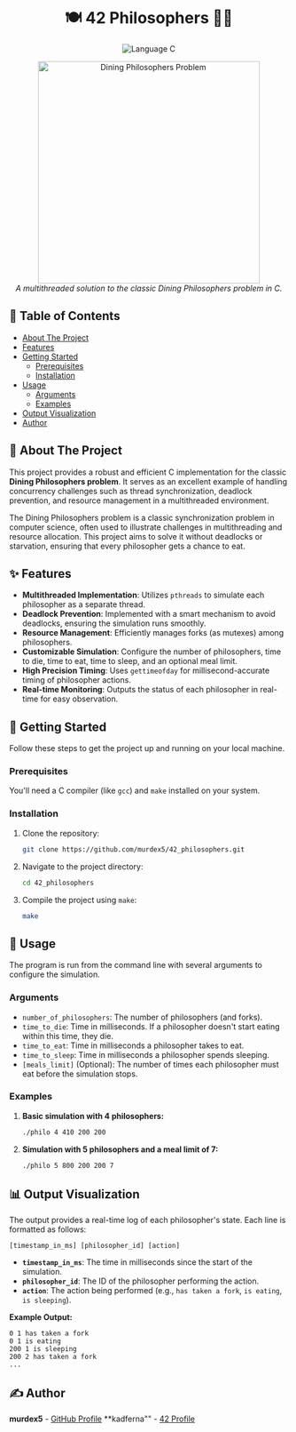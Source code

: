 <h1 align="center">🍽️ 42 Philosophers 👨‍💻</h1>

<p align="center">
  <img src="https://img.shields.io/badge/Language-C-blue.svg?style=for-the-badge" alt="Language C">
</p>

<p align="center">
  <img src="https://upload.wikimedia.org/wikipedia/commons/7/7b/An_illustration_of_the_dining_philosophers_problem.png" width="400" alt="Dining Philosophers Problem">
  <br>
  <em>A multithreaded solution to the classic Dining Philosophers problem in C.</em>
</p>

## 📖 Table of Contents
- [About The Project](#-about-the-project)
- [Features](#-features)
- [Getting Started](#-getting-started)
  - [Prerequisites](#prerequisites)
  - [Installation](#-installation)
- [Usage](#-usage)
  - [Arguments](#arguments)
  - [Examples](#examples)
- [Output Visualization](#-output-visualization)
- [Author](#-author)

## 🤔 About The Project

This project provides a robust and efficient C implementation for the classic **Dining Philosophers problem**. It serves as an excellent example of handling concurrency challenges such as thread synchronization, deadlock prevention, and resource management in a multithreaded environment.

The Dining Philosophers problem is a classic synchronization problem in computer science, often used to illustrate challenges in multithreading and resource allocation. This project aims to solve it without deadlocks or starvation, ensuring that every philosopher gets a chance to eat.

## ✨ Features

-   **Multithreaded Implementation**: Utilizes `pthreads` to simulate each philosopher as a separate thread.
-   **Deadlock Prevention**: Implemented with a smart mechanism to avoid deadlocks, ensuring the simulation runs smoothly.
-   **Resource Management**: Efficiently manages forks (as mutexes) among philosophers.
-   **Customizable Simulation**: Configure the number of philosophers, time to die, time to eat, time to sleep, and an optional meal limit.
-   **High Precision Timing**: Uses `gettimeofday` for millisecond-accurate timing of philosopher actions.
-   **Real-time Monitoring**: Outputs the status of each philosopher in real-time for easy observation.

## 🏁 Getting Started

Follow these steps to get the project up and running on your local machine.

### Prerequisites

You'll need a C compiler (like `gcc`) and `make` installed on your system.

### Installation

1.  Clone the repository:
    ```sh
    git clone https://github.com/murdex5/42_philosophers.git
    ```
2.  Navigate to the project directory:
    ```sh
    cd 42_philosophers
    ```
3.  Compile the project using `make`:
    ```sh
    make
    ```

## 🚀 Usage

The program is run from the command line with several arguments to configure the simulation.

### Arguments

-   `number_of_philosophers`: The number of philosophers (and forks).
-   `time_to_die`: Time in milliseconds. If a philosopher doesn't start eating within this time, they die.
-   `time_to_eat`: Time in milliseconds a philosopher takes to eat.
-   `time_to_sleep`: Time in milliseconds a philosopher spends sleeping.
-   `[meals_limit]` (Optional): The number of times each philosopher must eat before the simulation stops.

### Examples

1.  **Basic simulation with 4 philosophers:**
    ```sh
    ./philo 4 410 200 200
    ```
2.  **Simulation with 5 philosophers and a meal limit of 7:**
    ```sh
    ./philo 5 800 200 200 7
    ```

## 📊 Output Visualization

The output provides a real-time log of each philosopher's state. Each line is formatted as follows:

`[timestamp_in_ms] [philosopher_id] [action]`

-   **`timestamp_in_ms`**: The time in milliseconds since the start of the simulation.
-   **`philosopher_id`**: The ID of the philosopher performing the action.
-   **`action`**: The action being performed (e.g., `has taken a fork`, `is eating`, `is sleeping`).

**Example Output:**
```
0 1 has taken a fork
0 1 is eating
200 1 is sleeping
200 2 has taken a fork
...
```

## ✍️ Author

**murdex5** - [GitHub Profile](https://github.com/murdex5)
**kadferna"" - [42 Profile](https://profile.intra.42.fr/users/kadferna) 